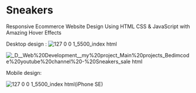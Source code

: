# Sneakers
Responsive Ecommerce Website Design Using HTML CSS &amp; JavaScript with Amazing Hover Effects

Desktop design :
![127 0 0 1_5500_index html](https://user-images.githubusercontent.com/95019708/179609325-b23f8cc2-73ca-4b10-a0be-15a5aa696098.png)

![_D__Web%20Development__my%20project_Main%20projects_Bedimcode%20youtube%20channel%20-%20Sneakers_sale html](https://user-images.githubusercontent.com/95019708/179609728-08cc933c-1826-4a86-b51e-56c0ff6ae24e.png)


Mobile design:

![127 0 0 1_5500_index html(iPhone SE)](https://user-images.githubusercontent.com/95019708/179609968-7c3f562c-fdd1-4e6d-be5a-fef95c0bf241.png)

